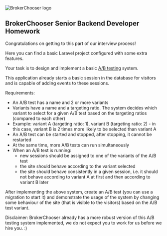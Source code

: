 <img src="https://brokerchooser.com/images/brokerchooser-og-image.jpg" alt="BrokerChooser logo">

## BrokerChooser Senior Backend Developer Homework

Congratulations on getting to this part of our interview process!

Here you can find a basic Laravel project configured with some extra features.

Your task is to design and implement a basic [A/B testing](https://en.wikipedia.org/wiki/A/B_testing) system.

This application already starts a basic session in the database for visitors and is capable of adding events to these sessions.

Requirements:
- An A/B test has a name and 2 or more variants
- Variants have a name and a targeting ratio. The system decides which variant to select for a given A/B test based on the targeting ratios (compared to each other)
- Example: variant A (targeting ratio: 1), variant B (targeting ratio: 2) - in this case, variant B is 2 times more likely to be selected than variant A 
- An A/B test can be started and stopped, after stopping, it cannot be restarted
- At the same time, more A/B tests can run simultaneously
- When an A/B test is running:
  - new sessions should be assigned to one of the variants of the A/B test
  - the site should behave according to the variant selected
  - the site should behave consistently in a given session, i.e. it should not behave according to variant A at first and then according to variant B later

After implementing the above system, create an A/B test (you can use a migration to start it) and demonstrate the usage of the system by changing some behaviour of the site (that is visible to the visitors) based on the A/B test variant.

Disclaimer: BrokerChooser already has a more robust version of this A/B testing system implemented, we do not expect you to work for us before we hire you. :)
